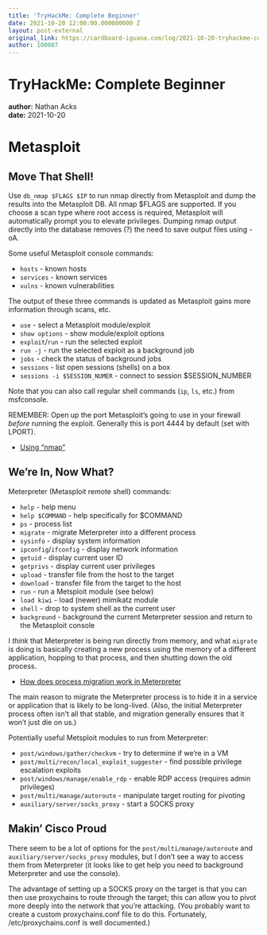 ```yaml
---
title: 'TryHackMe: Complete Beginner'
date: 2021-10-20 12:00:00.000000000 Z
layout: post-external
original_link: https://cardboard-iguana.com/log/2021-10-20-tryhackme-complete-beginner.html
author: 100007
---
```


# TryHackMe: Complete Beginner

**author:** Nathan Acks  
**date:** 2021-10-20

# Metasploit

## Move That Shell!

Use `db_nmap $FLAGS $IP` to run nmap directly from Metasploit and dump the results into the Metasploit DB. All nmap $FLAGS are supported. If you choose a scan type where root access is required, Metasploit will automatically prompt you to elevate privileges. Dumping nmap output directly into the database removes (?) the need to save output files using -oA.

Some useful Metasploit console commands:

- `hosts` - known hosts
- `services` - known services
- `vulns` - known vulnerabilities

The output of these three commands is updated as Metasploit gains more information through scans, etc.

- `use` - select a Metasploit module/exploit
- `show options` - show module/exploit options
- `exploit`/`run` - run the selected exploit
- `run -j` - run the selected exploit as a background job
- `jobs` - check the status of background jobs
- `sessions` - list open sessions (shells) on a box
- `sessions -i $SESSION_NUMER` - connect to session $SESSION\_NUMBER

Note that you can also call regular shell commands (`ip`, `ls`, etc.) from msfconsole.

REMEMBER: Open up the port Metasploit’s going to use in your firewall _before_ running the exploit. Generally this is port 4444 by default (set with LPORT).

- [Using “nmap”](https://cardboard-iguana.com/notes/nmap.html)

## We’re In, Now What?

Meterpreter (Metasploit remote shell) commands:

- `help` - help menu
- `help $COMMAND` - help specifically for $COMMAND
- `ps` - process list
- `migrate` - migrate Meterpreter into a different process
- `sysinfo` - display system information
- `ipconfig`/`ifconfig` - display network information
- `getuid` - display current user ID
- `getprivs` - display current user privileges
- `upload` - transfer file from the host to the target
- `download` - transfer file from the target to the host
- `run` - run a Metsploit module (see below)
- `load kiwi` - load (newer) mimikatz module
- `shell` - drop to system shell as the current user
- `background` - background the current Meterpreter session and return to the Metasploit console

I _think_ that Meterpreter is being run directly from memory, and what `migrate` is doing is basically creating a new process using the memory of a different application, hopping to that process, and then shutting down the old process.

- [How does process migration work in Meterpreter](https://security.stackexchange.com/a/92893)

The main reason to migrate the Meterpreter process is to hide it in a service or application that is likely to be long-lived. (Also, the initial Meterpreter process often isn’t all that stable, and migration generally ensures that it won’t just die on us.)

Potentially useful Metsploit modules to run from Meterpreter:

- `post/windows/gather/checkvm` - try to determine if we’re in a VM
- `post/multi/recon/local_exploit_suggester` - find possible privilege escalation exploits
- `post/windows/manage/enable_rdp` - enable RDP access (requires admin privileges)
- `post/multi/manage/autoroute` - manipulate target routing for pivoting
- `auxiliary/server/socks_proxy` - start a SOCKS proxy

## Makin’ Cisco Proud

There seem to be a lot of options for the `post/multi/manage/autoroute` and `auxiliary/server/socks_proxy` modules, but I don’t see a way to access them from Meterpreter (it looks like to get help you need to background Meterpreter and use the console).

The advantage of setting up a SOCKS proxy on the target is that you can then use proxychains to route through the target; this can allow you to pivot more deeply into the network that you’re attacking. (You probably want to create a custom proxychains.conf file to do this. Fortunately, /etc/proxychains.conf is well documented.)

